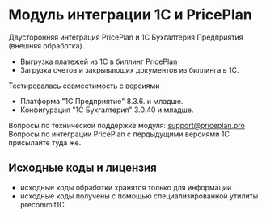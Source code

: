 #  Модуль интеграции 1С и PricePlan
Двусторонняя интеграция PricePlan и 1С Бухгалтерия Предприятия (внешняя обработка).

- Выгрузка платежей из 1С в биллинг PricePlan
- Загрузка счетов и закрывающих документов из биллинга в 1С.

Тестировалась совместимость с версиями

- Платформа "1С Предприятие" 8.3.6. и младше.
- Конфигурация "1С Бухгалтерия" 3.0.40 и младше.

Вопросы по технической поддержке модуля: support@priceplan.pro
Вопросы по интеграции PricePlan с пердыдущими версиями 1С присылайте туда же.

## Исходные коды и лицензия

* исходные коды обработки хранятся только для информации
* исходные коды получены с помощью специализированной утилиты precommit1C